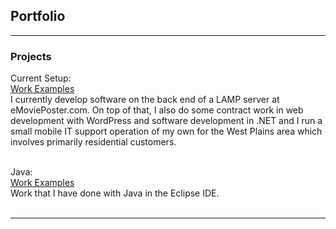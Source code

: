 ## Portfolio

---

### Projects

Current Setup:
<br>
<a href="https://github.com/CelticJasen/workexamples">Work Examples</a>
<br>
I currently develop software on the back end of a LAMP server at eMoviePoster.com. On top of that, I also do some contract work in web development with WordPress and software development in .NET and I run a small mobile IT support operation of my own for the West Plains area which involves primarily residential customers.
<br><br>

Java:
<br>
<a href="https://github.com/CelticJasen/javaexamples">Work Examples</a>
<br>
Work that I have done with Java in the Eclipse IDE.
<br><br>

---
